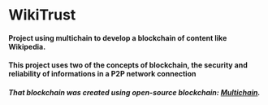 # WikiTrust
#### Project using multichain to develop a blockchain of content like Wikipedia.

#### This project uses two of the concepts of blockchain, the security and reliability of informations in a P2P network connection

##### That blockchain was created using open-source blockchain: [Multichain](https://multichain.com/).